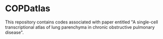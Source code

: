 # COPDatlas
This repository contains codes associated with paper entitled "A single-cell transcriptional atlas of lung parenchyma in chronic obstructive pulmonary disease". 
